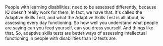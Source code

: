 People with learning disabilities, need to be assessed differently, because IQ
doesn't really work for them. In fact, we have that. It's called the Adaptive
Skills Test, and what the Adaptive Skills Test is all about, is assessing every
day functioning. So how well you understand what people are saying can you feed
yourself, can you dress yourself. And things like that. So, adaptive skills
tests are better ways of assessing intellectual functioning in people with
disabilities than IQ tests are.
